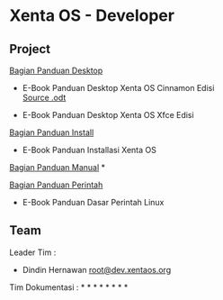 # Xenta OS - Developer
## Project
[Bagian Panduan Desktop](desktop)
 * E-Book Panduan Desktop Xenta OS Cinnamon Edisi  
   [Source .odt](../blob/master/e-book/desktop/E-Book%20Panduan%20Desktop%20Xenta%20OS%20Cinnamon%20Edisi.odt)

 * E-Book Panduan Desktop Xenta OS Xfce Edisi  

[Bagian Panduan Install](install)
 * E-Book Panduan Installasi Xenta OS  

[Bagian Panduan Manual](manual)
 * 

[Bagian Panduan Perintah](perintah)
 * E-Book Panduan Dasar Perintah Linux  

## Team
Leader Tim         : 
 * Dindin Hernawan <root@dev.xentaos.org>

Tim Dokumentasi    :
 * 
 * 
 * 
 * 
 * 
 * 
 * 
 * 
